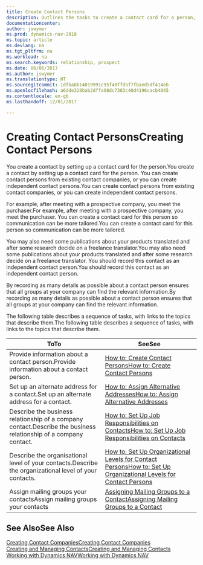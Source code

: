 ```yaml
---
title: Create Contact Persons
description: Outlines the tasks to create a contact card for a person, for example, a prospect or supplier, helping to define the relationship and tailor communication.
documentationcenter: 
author: jswymer
ms.prod: dynamics-nav-2018
ms.topic: article
ms.devlang: na
ms.tgt_pltfrm: na
ms.workload: na
ms.search.keywords: relationship, prospect
ms.date: 06/06/2017
ms.author: jswymer
ms.translationtype: HT
ms.sourcegitcommit: 1dfba8b14019991c95f40ffd5f7fbaed5df414eb
ms.openlocfilehash: a6dde328bab2dffa98dc7383c40d4196cacb4045
ms.contentlocale: en-gb
ms.lasthandoff: 12/01/2017

---
```

# <a name="creating-contact-persons"></a><span data-ttu-id="28f8b-103">Creating Contact Persons</span><span class="sxs-lookup"><span data-stu-id="28f8b-103">Creating Contact Persons</span></span>
<span data-ttu-id="28f8b-104">You create a contact by setting up a contact card for the person.</span><span class="sxs-lookup"><span data-stu-id="28f8b-104">You create a contact by setting up a contact card for the person.</span></span> <span data-ttu-id="28f8b-105">You can create contact persons from existing contact companies, or you can create independent contact persons.</span><span class="sxs-lookup"><span data-stu-id="28f8b-105">You can create contact persons from existing contact companies, or you can create independent contact persons.</span></span>

<span data-ttu-id="28f8b-106">For example, after meeting with a prospective company, you meet the purchaser.</span><span class="sxs-lookup"><span data-stu-id="28f8b-106">For example, after meeting with a prospective company, you meet the purchaser.</span></span> <span data-ttu-id="28f8b-107">You can create a contact card for this person so communication can be more tailored.</span><span class="sxs-lookup"><span data-stu-id="28f8b-107">You can create a contact card for this person so communication can be more tailored.</span></span>

<span data-ttu-id="28f8b-108">You may also need some publications about your products translated and after some research decide on a freelance translator.</span><span class="sxs-lookup"><span data-stu-id="28f8b-108">You may also need some publications about your products translated and after some research decide on a freelance translator.</span></span> <span data-ttu-id="28f8b-109">You should record this contact as an independent contact person.</span><span class="sxs-lookup"><span data-stu-id="28f8b-109">You should record this contact as an independent contact person.</span></span>

<span data-ttu-id="28f8b-110">By recording as many details as possible about a contact person ensures that all groups at your company can find the relevant information.</span><span class="sxs-lookup"><span data-stu-id="28f8b-110">By recording as many details as possible about a contact person ensures that all groups at your company can find the relevant information.</span></span>

<span data-ttu-id="28f8b-111">The following table describes a sequence of tasks, with links to the topics that describe them.</span><span class="sxs-lookup"><span data-stu-id="28f8b-111">The following table describes a sequence of tasks, with links to the topics that describe them.</span></span> 

| <span data-ttu-id="28f8b-112">To</span><span class="sxs-lookup"><span data-stu-id="28f8b-112">To</span></span> | <span data-ttu-id="28f8b-113">See</span><span class="sxs-lookup"><span data-stu-id="28f8b-113">See</span></span> |
| --- | --- |
| <span data-ttu-id="28f8b-114">Provide information about a contact person.</span><span class="sxs-lookup"><span data-stu-id="28f8b-114">Provide information about a contact person.</span></span> |[<span data-ttu-id="28f8b-115">How to: Create Contact Persons</span><span class="sxs-lookup"><span data-stu-id="28f8b-115">How to: Create Contact Persons</span></span>](marketing-how-create-contact-persons.md) |
| <span data-ttu-id="28f8b-116">Set up an alternate address for a contact.</span><span class="sxs-lookup"><span data-stu-id="28f8b-116">Set up an alternate address for a contact.</span></span> |[<span data-ttu-id="28f8b-117">How to: Assign Alternative Addresses</span><span class="sxs-lookup"><span data-stu-id="28f8b-117">How to: Assign Alternative Addresses</span></span>](marketing-how-assign-alternate-address.md) |
| <span data-ttu-id="28f8b-118">Describe the business relationship of a company contact.</span><span class="sxs-lookup"><span data-stu-id="28f8b-118">Describe the business relationship of a company contact.</span></span> |[<span data-ttu-id="28f8b-119">How to: Set Up Job Responsibilities on Contacts</span><span class="sxs-lookup"><span data-stu-id="28f8b-119">How to: Set Up Job Responsibilities on Contacts</span></span>](marketing-job-responsibilities.md) |
| <span data-ttu-id="28f8b-120">Describe the organisational level of your contacts.</span><span class="sxs-lookup"><span data-stu-id="28f8b-120">Describe the organizational level of your contacts.</span></span> |[<span data-ttu-id="28f8b-121">How to: Set Up Organizational Levels for Contact Persons</span><span class="sxs-lookup"><span data-stu-id="28f8b-121">How to: Set Up Organizational Levels for Contact Persons</span></span>](marketing-organizational-levels.md) |
| <span data-ttu-id="28f8b-122">Assign mailing groups your contacts</span><span class="sxs-lookup"><span data-stu-id="28f8b-122">Assign mailing groups your contacts</span></span> |[<span data-ttu-id="28f8b-123">Assigning Mailing Groups to a Contact</span><span class="sxs-lookup"><span data-stu-id="28f8b-123">Assigning Mailing Groups to a Contact</span></span>](marketing-mailing-groups.md) |

## <a name="see-also"></a><span data-ttu-id="28f8b-124">See Also</span><span class="sxs-lookup"><span data-stu-id="28f8b-124">See Also</span></span>
[<span data-ttu-id="28f8b-125">Creating Contact Companies</span><span class="sxs-lookup"><span data-stu-id="28f8b-125">Creating Contact Companies</span></span>](marketing-create-contact-companies.md)  
[<span data-ttu-id="28f8b-126">Creating and Managing Contacts</span><span class="sxs-lookup"><span data-stu-id="28f8b-126">Creating and Managing Contacts</span></span>]()  
[<span data-ttu-id="28f8b-127">Working with Dynamics NAV</span><span class="sxs-lookup"><span data-stu-id="28f8b-127">Working with Dynamics NAV</span></span>](ui-work-product.md)

